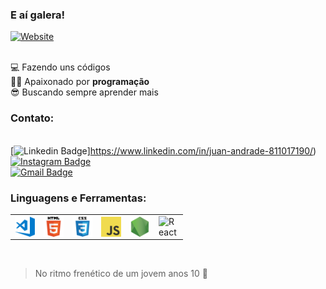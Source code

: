 ### E aí galera! 

[![Website](https://juan-20.github.io/Site_Pessoal/)](https://juan-20.github.io/Site_Pessoal/)


<br/> 💻 Fazendo uns códigos 
<br/> 👨‍💻 Apaixonado por **programação** 
<br/> 😎 Buscando sempre aprender mais

### Contato:


<br/>[![Linkedin Badge](https://img.shields.io/badge/-Linkedin.com/in/juan-andrade-purple?style=for-the-badge&logo=Linkedin&logoColor=white&link=https://www.linkedin.com/in/lucianoweslen11/)]https://www.linkedin.com/in/juan-andrade-811017190/) 
<br/>
[![Instagram Badge](https://img.shields.io/badge/-Instagram.com/juann.jpg-critical?style=for-the-badge&logo=instagram&logoColor=white&link=https://www.instagram.com/juann.jpg/)](https://www.instagram.com/juann.jpg/)
<br/>
[![Gmail Badge](https://img.shields.io/badge/-juanalvesandrade@gmail.com-c14438?style=for-the-badge&logo=Gmail&logoColor=white&link=mailto:juanalvesandrade@gmail.com)](mailto:juanalvesandrade@gmail.com)

### Linguagens e Ferramentas:
<table>
  <tr>
  <td><img align="left" alt="Visual Studio Code" width="32px" src="https://raw.githubusercontent.com/github/explore/80688e429a7d4ef2fca1e82350fe8e3517d3494d/topics/visual-studio-code/visual-studio-code.png" /></td>
  <td><img align="left" alt="HTML5" width="32px" src="https://raw.githubusercontent.com/github/explore/80688e429a7d4ef2fca1e82350fe8e3517d3494d/topics/html/html.png" /></td>
  <td><img align="left" alt="CSS3" width="32px" src="https://raw.githubusercontent.com/github/explore/80688e429a7d4ef2fca1e82350fe8e3517d3494d/topics/css/css.png" /></td>
  <td><img align="left" alt="JavaScript" width="32px" src="https://raw.githubusercontent.com/github/explore/80688e429a7d4ef2fca1e82350fe8e3517d3494d/topics/javascript/javascript.png" /></td>
  <td><img align="left" alt="Node.js" width="32px" src="https://raw.githubusercontent.com/github/explore/80688e429a7d4ef2fca1e82350fe8e3517d3494d/topics/nodejs/nodejs.png" /></td>
  <td><img align="left" alt="React" width="32px" src="https://miro.medium.com/max/1000/1*Yafu7ihc1LFuP4azerAa4w.png" /></td>
  </tr>
</table>

<br/>

> No ritmo frenético de um jovem anos 10 🖤

